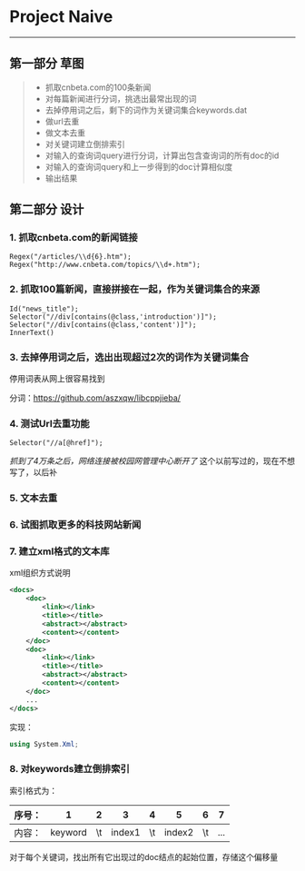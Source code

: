 # Project Naive

---

## 第一部分 草图

> * 抓取cnbeta.com的100条新闻
> * 对每篇新闻进行分词，挑选出最常出现的词
> * 去掉停用词之后，剩下的词作为关键词集合keywords.dat
> * 做url去重
> * 做文本去重
> * 对关键词建立倒排索引
> * 对输入的查询词query进行分词，计算出包含查询词的所有doc的id
> * 对输入的查询词query和上一步得到的doc计算相似度
> * 输出结果

## 第二部分 设计

### 1. 抓取cnbeta.com的新闻链接

```
Regex("/articles/\\d{6}.htm");
Regex("http://www.cnbeta.com/topics/\\d+.htm");
```

### 2. 抓取100篇新闻，直接拼接在一起，作为关键词集合的来源

```
Id("news_title");
Selector("//div[contains(@class,'introduction')]");
Selector("//div[contains(@class,'content')]");
InnerText()

```

### 3. 去掉停用词之后，选出出现超过2次的词作为关键词集合

停用词表从网上很容易找到

分词：https://github.com/aszxqw/libcppjieba/

### 4. 测试Url去重功能

```
Selector("//a[@href]");
```
*抓到了4万条之后，网络连接被校园网管理中心断开了*
这个以前写过的，现在不想写了，以后补

### 5. 文本去重


### 6. 试图抓取更多的科技网站新闻


### 7. 建立xml格式的文本库

xml组织方式说明
```xml
<docs>
    <doc>
        <link></link>
        <title></title>
        <abstract></abstract>
        <content></content>
    </doc>
    <doc>
        <link></link>
        <title></title>
        <abstract></abstract>
        <content></content>
    </doc>
    ...
</docs>
```
实现：

```C#
using System.Xml;

```

### 8. 对keywords建立倒排索引

索引格式为：

| 序号： | 1 | 2 | 3 | 4 | 5 | 6 | 7 |
| ---- | ---- | ---- | ---- | ---- | ---- | ---- | ---- |
| 内容： | keyword | \t | index1 | \t | index2 | \t | ... |


对于每个关键词，找出所有它出现过的doc结点的起始位置，存储这个偏移量

